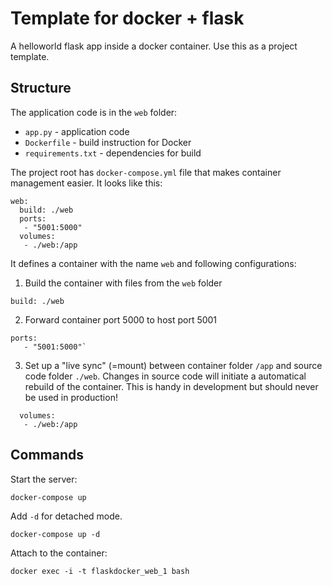 # Template for docker + flask

A helloworld flask app inside a docker container. Use this as a project template.

## Structure

The application code is in the `web` folder:

* `app.py` - application code
* `Dockerfile` - build instruction for Docker
* `requirements.txt` - dependencies for build

The project root has `docker-compose.yml` file that makes container management easier. It looks like this:

```
web:
  build: ./web
  ports:
   - "5001:5000"
  volumes:
   - ./web:/app
```

It defines a container with the name `web` and following configurations:

1. Build the container with files from the `web` folder

  ```
  build: ./web
  ```

2. Forward container port 5000 to host port 5001

  ```
  ports:
     - "5001:5000"`
  ```  

3. Set up a "live sync" (=mount) between container folder `/app` and source code folder `./web`. Changes in source code will initiate a automatical rebuild of the container. This is handy in development but should never be used in production!

```
  volumes:
   - ./web:/app
```

## Commands

Start the server:

```
docker-compose up
```

Add `-d` for detached mode.

```
docker-compose up -d
```

Attach to the container:

```
docker exec -i -t flaskdocker_web_1 bash
```